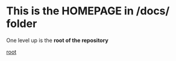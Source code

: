 # This is the **HOMEPAGE** in /docs/ folder

One level up is the **root of the repository**

[root](../README.md)
